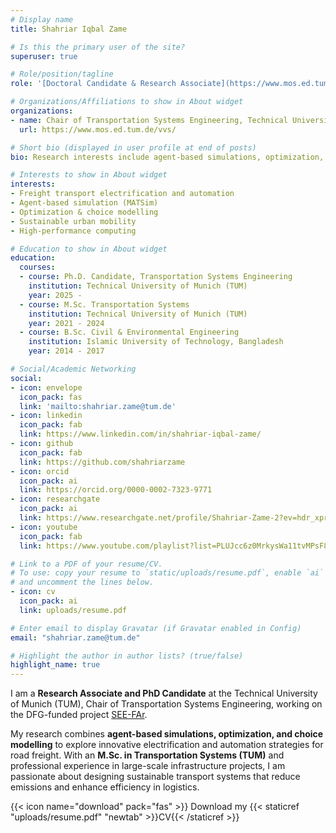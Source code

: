 ```yaml
---
# Display name
title: Shahriar Iqbal Zame

# Is this the primary user of the site?
superuser: true

# Role/position/tagline
role: '[Doctoral Candidate & Research Associate](https://www.mos.ed.tum.de/vvs/mitarbeiterinnen/shahriar-iqbal-zame/)'

# Organizations/Affiliations to show in About widget
organizations:
- name: Chair of Transportation Systems Engineering, Technical University of Munich (TUM)
  url: https://www.mos.ed.tum.de/vvs/

# Short bio (displayed in user profile at end of posts)
bio: Research interests include agent-based simulations, optimization, mode choice modeling, freight electrification and automation.

# Interests to show in About widget
interests:
- Freight transport electrification and automation
- Agent-based simulation (MATSim)
- Optimization & choice modelling
- Sustainable urban mobility
- High-performance computing

# Education to show in About widget
education:
  courses:
  - course: Ph.D. Candidate, Transportation Systems Engineering
    institution: Technical University of Munich (TUM)
    year: 2025 -
  - course: M.Sc. Transportation Systems
    institution: Technical University of Munich (TUM)
    year: 2021 - 2024
  - course: B.Sc. Civil & Environmental Engineering
    institution: Islamic University of Technology, Bangladesh
    year: 2014 - 2017

# Social/Academic Networking
social:
- icon: envelope
  icon_pack: fas
  link: 'mailto:shahriar.zame@tum.de'
- icon: linkedin
  icon_pack: fab
  link: https://www.linkedin.com/in/shahriar-iqbal-zame/
- icon: github
  icon_pack: fab
  link: https://github.com/shahriarzame
- icon: orcid
  icon_pack: ai
  link: https://orcid.org/0000-0002-7323-9771
- icon: researchgate
  icon_pack: ai
  link: https://www.researchgate.net/profile/Shahriar-Zame-2?ev=hdr_xprf
- icon: youtube
  icon_pack: fab
  link: https://www.youtube.com/playlist?list=PLUJcc6z0MrkysWa11tvMPsF8jAyMtNYn8

# Link to a PDF of your resume/CV.
# To use: copy your resume to `static/uploads/resume.pdf`, enable `ai` icons in `params.toml`, 
# and uncomment the lines below.
- icon: cv
  icon_pack: ai
  link: uploads/resume.pdf

# Enter email to display Gravatar (if Gravatar enabled in Config)
email: "shahriar.zame@tum.de"

# Highlight the author in author lists? (true/false)
highlight_name: true
---
```


I am a **Research Associate and PhD Candidate** at the Technical University of Munich (TUM), Chair of Transportation Systems Engineering, working on the DFG-funded project [SEE-FAr](https://www.mos.ed.tum.de/vvs/forschung/projekte/see-far/).

My research combines **agent-based simulations, optimization, and choice modelling** to explore innovative electrification and automation strategies for road freight. With an **M.Sc. in Transportation Systems (TUM)** and professional experience in large-scale infrastructure projects, I am passionate about designing sustainable transport systems that reduce emissions and enhance efficiency in logistics.

{{< icon name="download" pack="fas" >}} Download my {{< staticref "uploads/resume.pdf" "newtab" >}}CV{{< /staticref >}}
